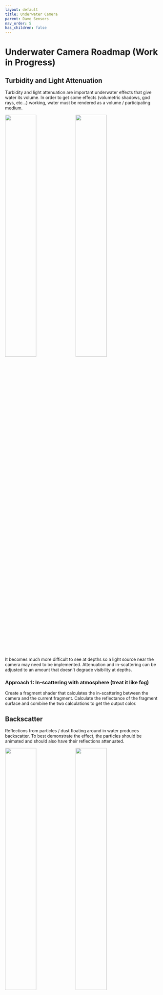 ```yaml
---
layout: default
title: Underwater Camera
parent: Dave Sensors
nav_order: 5
has_children: false
---
```


# Underwater Camera Roadmap (Work in Progress)

## Turbidity and Light Attenuation
Turbidity and light attenuation are important underwater effects that give water its volume. In order to get some effects (volumetric shadows, god rays, etc…) working, water must be rendered as a volume / participating medium.

<img src="https://user-images.githubusercontent.com/14305903/159775251-35f5e1f4-e30f-41ec-89c7-0ef3636f382f.png" width=45% height=45%>
<img src="https://user-images.githubusercontent.com/14305903/159775255-482342b1-cc19-4cae-9e1d-7d66487fb723.png" width=45% height=45%>

It becomes much more difficult to see at depths so a light source near the camera may need to be implemented. Attenuation and in-scattering can be adjusted to an amount that doesn’t degrade visibility at depths.

### Approach 1: In-scattering with atmosphere (treat it like fog)
Create a fragment shader that calculates the in-scattering between the camera and the current fragment. Calculate the reflectance of the fragment surface and combine the two calculations to get the output color.

## Backscatter
Reflections from particles / dust floating around in water produces backscatter. To best demonstrate the effect, the particles should be animated and should also have their reflections attenuated.

<img src="https://user-images.githubusercontent.com/14305903/159775337-76999059-a53d-475a-b94e-24abacd05492.png" width=45% height=45%>
<img src="https://user-images.githubusercontent.com/14305903/159775339-7add24dc-a7bb-417e-83eb-5592897b1192.png" width=45% height=45%>

### Approach 1: Create seamless animated spherical textures
To simulate movement, one will create multiple different animated textures that contain backscatter with a transparent background. After rendering the scene normally, a subpass will be created that will render multiple spheres with the backscatter texture applied. The spheres should be rendered around the camera with increasing radii. As the camera moves around, the sphere that has just been passed through by the camera will be repositioned and rescaled. With proper fading values, the transition between spheres will be seamless.

### Approach 2: Generate a group of primitives to be rotationally rendered into the scene
Before the renderpass, generate a group of primitives that will represent the particles in the backscatter. Add a subpass after the original renderpass that will render the generated primitives with a given shader.

## Water Refraction (God Rays)
#### Requires: Turbidity and Light Attenuation for a participating media

## Underwater Volumetric Shadows
#### Requires: Turbidity and Light Attenuation for a participating media
Since the turbidity effect renders water as a volume, lights should be able to cast shadows on the volume.

<img src="https://user-images.githubusercontent.com/14305903/159775384-17b24a85-2cd3-4723-943e-bdffda239fa0.png" width=45% height=45%>
<img src="https://user-images.githubusercontent.com/14305903/159775388-f90d9e1e-f379-4ffc-bbff-fb3e37846ac9.png" width=45% height=45%>

### Approach 1: Ray-marching with shadow volumes

## Underwater Caustics

### Approach 1: Apply texture to ground surface

### Approach 2: Physically accurate caustics (hard)

## Underwater Color Distortion
A simple solution is to add a hue compositor, but in order to get a physically accurate representation of color distortion, one would need to calculate the water light absorption given a wavelength. This approach is more viable through ray tracing and monte carlo sampling but will be much harder to implement through a raster engine.

### Approach 1: Hue compositor

### Approach 2: Ray tracing with Monte Carlo sampling

## Underwater Camera Distortion
Camera distortion is already implemented in both Gazebo Classic and Ignition. Parameters can set the lens to have a barrel or pincushion distortion.

### Approach 1: Already implemented
To create either a pincushion or barrel distortion, adjust the SDF distortion values for the camera.

## Underwater Lights

<img src="https://user-images.githubusercontent.com/14305903/159775423-47e796c0-c99e-4280-8737-33baaaba2b4d.png" width=45% height=45%>
<img src="https://user-images.githubusercontent.com/14305903/159775428-f6608e92-61de-4aa1-806c-a3be6746b935.png" width=45% height=45%>